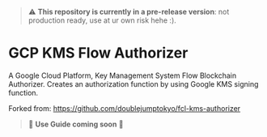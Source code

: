 > :warning: **This repository is currently in a pre-release version**: not production ready, use at ur own risk hehe :).
> 
# GCP KMS Flow Authorizer

A Google Cloud Platform, Key Management System Flow Blockchain Authorizer. Creates an authorization function by using Google KMS signing function.

Forked from: https://github.com/doublejumptokyo/fcl-kms-authorizer

> :8ball: **Use Guide coming soon** 🚀
